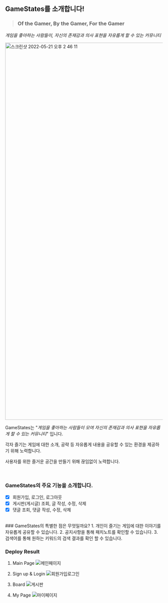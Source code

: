 ## GameStates를 소개합니다!
> ### Of the Gamer, By the Gamer, For the Gamer
_게임을 좋아하는 사람들이, 자신의 존재감과 의사 표현을 자유롭게 할 수 있는 커뮤니티_

<img width="1202" alt="스크린샷 2022-05-21 오후 2 46 11" src="https://user-images.githubusercontent.com/75208878/169637633-a87d527a-3d5f-40c1-921e-7cf6b5d6fd31.png">

GameStates는 "_게임을 좋아하는 사람들이 모여 자신의 존재감과 의사 표현을 자유롭게 할 수 있는 커뮤니티_" 입니다.

각자 즐기는 게임에 대한 소개, 공략 등 자유롭게 내용을 공유할 수 있는 환경을 제공하기 위해 노력합니다.

사용자를 위한 즐거운 공간을 만들기 위해 끊임없이 노력합니다.

<br/>

### GameStates의 주요 기능을 소개합니다.
- [x] 회원가입, 로그인, 로그아웃
- [x] 게시판(게시글) 조회, 글 작성, 수정, 삭제
- [x] 댓글 조회, 댓글 작성, 수정, 삭제

<br/>
### GameStates의 특별한 점은 무엇일까요?
1. 개인이 즐기는 게임에 대한 이야기를 자유롭게 공유할 수 있습니다.
2. 공지사항을 통해 패치노트를 확인할 수 있습니다.
3. 검색어를 통해 원하는 키워드의 검색 결과를 확인 할 수 있습니다.

### Deploy Result
1. Main Page
![메인페이지](https://user-images.githubusercontent.com/75208878/169637827-e3263bd8-13ef-40d4-baec-7e02a74981ea.gif)

2. Sign up & Login
![회원가입로그인](https://user-images.githubusercontent.com/75208878/169637841-a103eea4-fa6b-4fc6-ae69-5fca2441f9d2.gif)

3. Board
![게시판](https://user-images.githubusercontent.com/75208878/169637849-3ffdb902-395d-4008-a875-3e5faa9b4a5e.gif)

4. My Page
![마이페이지](https://user-images.githubusercontent.com/75208878/169637856-fc38e010-b358-487d-b56f-e6877376313a.gif)



